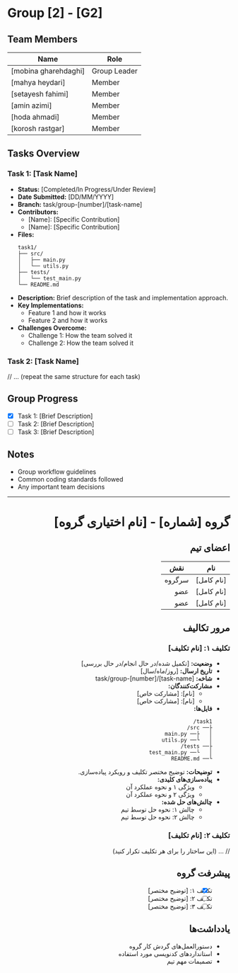 # Group [2] - [G2]

## Team Members
| Name | Role |
|------|------|
| [mobina gharehdaghi] | Group Leader |
| [mahya heydari] | Member |
| [setayesh fahimi] | Member |
| [amin azimi] | Member |
| [hoda ahmadi] | Member |
| [korosh rastgar] | Member |

## Tasks Overview

### Task 1: [Task Name]
- **Status:** [Completed/In Progress/Under Review]
- **Date Submitted:** [DD/MM/YYYY]
- **Branch:** task/group-[number]/[task-name]
- **Contributors:**
  - [Name]: [Specific Contribution]
  - [Name]: [Specific Contribution]
- **Files:**
  ```
  task1/
  ├── src/
  │   ├── main.py
  │   └── utils.py
  ├── tests/
  │   └── test_main.py
  └── README.md
  ```
- **Description:**
  Brief description of the task and implementation approach.
- **Key Implementations:**
  - Feature 1 and how it works
  - Feature 2 and how it works
- **Challenges Overcome:**
  - Challenge 1: How the team solved it
  - Challenge 2: How the team solved it

### Task 2: [Task Name]
// ... (repeat the same structure for each task)

## Group Progress
- [x] Task 1: [Brief Description]
- [ ] Task 2: [Brief Description]
- [ ] Task 3: [Brief Description]

## Notes
- Group workflow guidelines
- Common coding standards followed
- Any important team decisions

---

<div dir="rtl">

# گروه [شماره] - [نام اختیاری گروه]

## اعضای تیم
| نام | نقش |
|------|------|
| [نام کامل] | سرگروه |
| [نام کامل] | عضو |
| [نام کامل] | عضو |

## مرور تکالیف

### تکلیف ۱: [نام تکلیف]
- **وضعیت:** [تکمیل شده/در حال انجام/در حال بررسی]
- **تاریخ ارسال:** [روز/ماه/سال]
- **شاخه:** task/group-[number]/[task-name]
- **مشارکت‌کنندگان:**
  - [نام]: [مشارکت خاص]
  - [نام]: [مشارکت خاص]
- **فایل‌ها:**
  ```
  task1/
  ├── src/
  │   ├── main.py
  │   └── utils.py
  ├── tests/
  │   └── test_main.py
  └── README.md
  ```
- **توضیحات:**
  توضیح مختصر تکلیف و رویکرد پیاده‌سازی.
- **پیاده‌سازی‌های کلیدی:**
  - ویژگی ۱ و نحوه عملکرد آن
  - ویژگی ۲ و نحوه عملکرد آن
- **چالش‌های حل شده:**
  - چالش ۱: نحوه حل توسط تیم
  - چالش ۲: نحوه حل توسط تیم

### تکلیف ۲: [نام تکلیف]
// ... (این ساختار را برای هر تکلیف تکرار کنید)

## پیشرفت گروه
- [x] تکلیف ۱: [توضیح مختصر]
- [ ] تکلیف ۲: [توضیح مختصر]
- [ ] تکلیف ۳: [توضیح مختصر]

## یادداشت‌ها
- دستورالعمل‌های گردش کار گروه
- استانداردهای کدنویسی مورد استفاده
- تصمیمات مهم تیم

</div>
